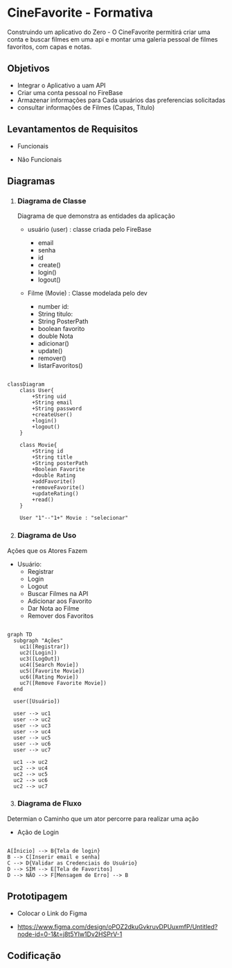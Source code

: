 # CineFavorite - Formativa

Construindo um aplicativo do Zero - O CineFavorite permitirá criar uma conta e buscar filmes em uma api e montar uma galeria pessoal de filmes favoritos, com capas e notas.

## Objetivos

- Integrar o Aplicativo a uam API
- Criar uma conta pessoal no FireBase
- Armazenar informações para Cada usuários das preferencias solicitadas
- consultar informações de Filmes (Capas, Título)

## Levantamentos de Requisitos

- Funcionais

- Não Funcionais

## Diagramas

1. ### Diagrama de Classe

   Diagrama de que demonstra as entidades da aplicação

   - usuário (user) : classe criada pelo FireBase

     - email
     - senha
     - id
     - create()
     - login()
     - logout()

   - Filme (Movie) : Classe modelada pelo dev
     - number id:
     - String titulo:
     - String PosterPath
     - boolean favorito
     - double Nota
     - adicionar()
     - update()
     - remover()
     - listarFavoritos()

```mermaid

classDiagram
    class User{
        +String uid
        +String email
        +String password
        +createUser()
        +login()
        +logout()
    }

    class Movie{
        +String id
        +String title
        +String posterPath
        +Boolean Favorite
        +double Rating
        +addFavorite()
        +removeFavorite()
        +updateRating()
        +read()
    }

    User "1"--"1+" Movie : "selecionar"

```

2. ### Diagrama de Uso

Ações que os Atores Fazem

- Usuário:
  - Registrar
  - Login
  - Logout
  - Buscar Filmes na API
  - Adicionar aos Favorito
  - Dar Nota ao Filme
  - Remover dos Favoritos

```mermaid

graph TD
  subgraph "Ações"
    uc1([Registrar])
    uc2([Login])
    uc3([LogOut])
    uc4([Search Movie])
    uc5([Favorite Movie])
    uc6([Rating Movie])
    uc7([Remove Favorite Movie])
  end

  user([Usuário])

  user --> uc1
  user --> uc2
  user --> uc3
  user --> uc4
  user --> uc5
  user --> uc6
  user --> uc7

  uc1 --> uc2
  uc2 --> uc4
  uc2 --> uc5
  uc2 --> uc6
  uc2 --> uc7

```

3. ### Diagrama de Fluxo
Determian o Caminho que um ator percorre para realizar uma ação

- Ação de Login

```mermaid

A[Ínicio] --> B{Tela de login}
B --> C[Inserir email e senha]
C --> D{Validar as Credenciais do Usuário}
D --> SIM --> E[Tela de Favoritos]
D --> NÃO --> F[Mensagem de Erro] --> B

```



## Prototipagem

- Colocar o Link do Figma

- https://www.figma.com/design/oPOZ2dkuGvkruvDPUuxmfP/Untitled?node-id=0-1&t=j8t5YIw1Dv2HSPrV-1

## Codificação


